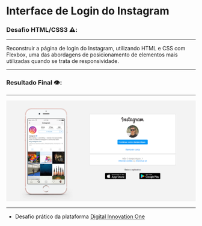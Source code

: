 # Interface de Login do Instagram

### Desafio HTML/CSS3 ⚠️:
***
  Reconstruir a página de login do Instagram, utilizando HTML e CSS com Flexbox, uma das abordagens de posicionamento de elementos mais utilizadas quando se trata de responsividade.
***

### Resultado Final 👁️:
***
 ![Foto Resultado](https://raw.githubusercontent.com/Davi-Perdigao/Desafios_DIO/main/Spread%20FullStack%20Developer/HTML%20%2B%20CSS3/Instagram%20-%20HTML%20%2B%20CSS%20(Flexbox)/img/projeto-instagram.png)

***

- Desafio prático da plataforma [Digital Innovation One](https://web.digitalinnovation.one/home "Digital Innovation One")
